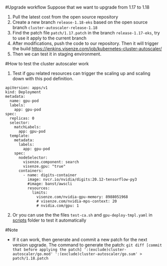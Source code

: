#Upgrade workflow
Suppose that we want to upgrade from 1.17 to 1.18
1. Pull the latest cost from the open source repository
1. Create a new branch `release-1.18-eks` based on the open source branch `cluster-autoscaler-release-1.18`
1. Find the patch file `patch/1.17.patch` in the branch `release-1.17-eks`, try to use it apply to the current branch
1. After modifications, push the code to our repository. Then it will trigger the build https://jenkins.visenze.com/job/kubernetes-cluster-autoscaler/
1. Then we can test it in staging environment.


#How to test the cluster autoscaler work
1. Test if gpu related resources can trigger the scaling up and scaling down with this pod definition.

```
apiVersion: apps/v1
kind: Deployment
metadata:
  name: gpu-pod
  labels:
    app: gpu-pod
spec:
  replicas: 0
  selector:
    matchLabels:
      app: gpu-pod
  template:
    metadata:
      labels:
        app: gpu-pod
    spec:
      nodeSelector:
        visenze.component: search
        visenze.gpu: "true"
      containers:
        - name: digits-container
          image: nvcr.io/nvidia/digits:20.12-tensorflow-py3
          #image: banst/awscli
          resources:
            limits:
              visenze.com/nvidia-gpu-memory: 8988051968
              # visenze.com/nvidia-mps-context: 20
              # nvidia.com/gpu: 1
```
2. Or you can use the the files `test-ca.sh` and `gpu-deploy-tmpl.yaml` in [scripts](scripts) folder to test it automatically

#Note
* If it can work, then generate and commit a new patch for the next version upgrade. The command to generate the patch:
 `git diff [commit that before applying the patch] ':(exclude)cluster-autoscaler/go.mod' ':(exclude)cluster-autoscaler/go.sum' > patch/1.18.patch`
